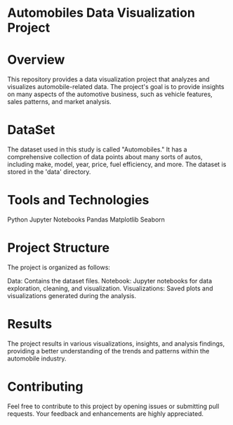 # Automobiles Data Visualization Project
# Overview
This repository provides a data visualization project that analyzes and visualizes automobile-related data. The project's goal is to provide insights on many aspects of the automotive business, such as vehicle features, sales patterns, and market analysis.
# DataSet
The dataset used in this study is called "Automobiles." It has a comprehensive collection of data points about many sorts of autos, including make, model, year, price, fuel efficiency, and more. The dataset is stored in the 'data' directory.
# Tools and Technologies
Python
Jupyter Notebooks
Pandas
Matplotlib
Seaborn
# Project Structure
The project is organized as follows:

Data: Contains the dataset files.
Notebook: Jupyter notebooks for data exploration, cleaning, and visualization.
Visualizations: Saved plots and visualizations generated during the analysis.
# Results
The project results in various visualizations, insights, and analysis findings, providing a better understanding of the trends and patterns within the automobile industry.

# Contributing
Feel free to contribute to this project by opening issues or submitting pull requests. Your feedback and enhancements are highly appreciated.
